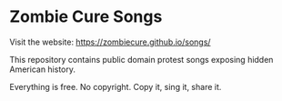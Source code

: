 # Zombie Cure Songs

Visit the website: https://zombiecure.github.io/songs/

This repository contains public domain protest songs exposing hidden American history.

Everything is free. No copyright. Copy it, sing it, share it.
